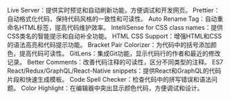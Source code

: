 Live Server：提供实时预览和自动刷新功能，方便调试和开发网页。
Prettier：自动格式化代码，保持代码风格的一致性和可读性。
Auto Rename Tag：自动重命名HTML标签，提高代码维护效率。
IntelliSense for CSS class names：提供CSS类名的智能提示和自动补全功能。
HTML CSS Support：增强HTML和CSS的语法高亮和代码提示功能。
Bracket Pair Colorizer：为代码中的括号添加颜色，提高代码可读性。
GitLens：集成Git功能，显示代码行的作者和最近的修改记录。
Better Comments：改善代码注释的可读性，区分不同类型的注释。
ES7 React/Redux/GraphQL/React-Native snippets：提供React和GraphQL的代码片段和快速生成模板。
Code Spell Checker：检查代码中的拼写错误和语法问题。
Color Highlight：在编辑器中突出显示颜色代码，方便调试和设计。
